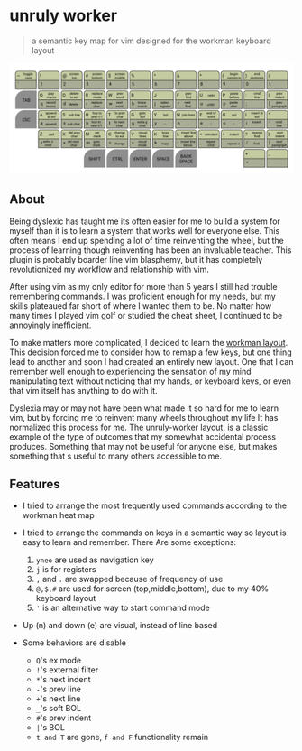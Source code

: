 # unruly worker
> a semantic key map for vim designed for the workman keyboard layout

![unruley worker vim layout](/asset/layout.png)

## About
Being dyslexic has taught me its often easier for me to build a system for
myself than it is to learn a system that works well for everyone else. This often
means I end up spending a lot of time reinventing the wheel, but the process of
learning though reinventing has been an invaluable teacher. This plugin is
probably boarder line vim blasphemy, but it has completely revolutionized my 
workflow and relationship with vim.

After using vim as my only editor for more than 5 years I still had trouble 
remembering commands. I was proficient enough for my needs, but my skills plateaued
far short of where I wanted them to be. No matter how many times I played vim golf 
or studied the cheat sheet, I continued to be annoyingly inefficient.

To make matters more complicated, I decided to learn the [workman
layout](https://workmanlayout.org/). This decision forced me to consider how 
to remap a few keys, but one thing lead to another and soon I had created an 
entirely new layout. One that I can remember well enough to experiencing the 
sensation of my mind manipulating text without noticing that my hands, or 
keyboard keys, or even that vim itself has anything to do with it.

Dyslexia may or may not have been what made it so hard for me to learn vim, but
by forcing me to reinvent many wheels throughout my life It has normalized this
process for me. The unruly-worker layout, is a classic example of the type of
outcomes that my somewhat accidental process produces. Something that may not 
be useful for anyone else, but makes something that s useful to many others 
accessible to me.

## Features
* I tried to arrange the most frequently used commands according to the workman
  heat map
* I tried to arrange the commands on keys in a semantic way so layout is easy to
  learn and remember. There Are some exceptions:
    1. `yneo` are used as navigation key
    2. `j` is for registers
    3. `,` and `.` are swapped because of frequency of use
    4. `@,$,#` are used for screen (top,middle,bottom), due to my 40% keyboard
       layout
    5. `'` is an alternative way to start command mode
  
* Up (n) and down (e) are visual, instead of line based
* Some behaviors are disable
  * `Q`'s ex mode 
  * `!`'s external filter
  * `*`'s next indent
  * `-`'s prev line
  * `+`'s next line
  * `_`'s soft BOL
  * `#`'s prev indent
  * `|`'s BOL
  * `t and T` are gone, `f and F` functionality remain

